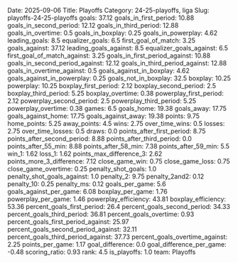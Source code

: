 Date: 2025-09-06
Title: Playoffs
Category: 24-25-playoffs, liga
Slug: playoffs-24-25-playoffs
goals: 37.12
goals_in_first_period: 10.88
goals_in_second_period: 12.12
goals_in_third_period: 12.88
goals_in_overtime: 0.5
goals_in_boxplay: 0.25
goals_in_powerplay: 4.62
leading_goals: 8.5
equalizer_goals: 6.5
first_goal_of_match: 3.25
goals_against: 37.12
leading_goals_against: 8.5
equalizer_goals_against: 6.5
first_goal_of_match_against: 3.25
goals_in_first_period_against: 10.88
goals_in_second_period_against: 12.12
goals_in_third_period_against: 12.88
goals_in_overtime_against: 0.5
goals_against_in_boxplay: 4.62
goals_against_in_powerplay: 0.25
goals_not_in_boxplay: 32.5
boxplay: 10.25
powerplay: 10.25
boxplay_first_period: 2.12
boxplay_second_period: 2.5
boxplay_third_period: 5.25
boxplay_overtime: 0.38
powerplay_first_period: 2.12
powerplay_second_period: 2.5
powerplay_third_period: 5.25
powerplay_overtime: 0.38
games: 6.5
goals_home: 19.38
goals_away: 17.75
goals_against_home: 17.75
goals_against_away: 19.38
points: 9.75
home_points: 5.25
away_points: 4.5
wins: 2.75
over_time_wins: 0.5
losses: 2.75
over_time_losses: 0.5
draws: 0.0
points_after_first_period: 8.75
points_after_second_period: 8.88
points_after_third_period: 0.0
points_after_55_min: 8.88
points_after_58_min: 7.38
points_after_59_min: 5.5
win_1: 1.62
loss_1: 1.62
points_max_difference_3: 2.62
points_more_3_difference: 7.12
close_game_win: 0.75
close_game_loss: 0.75
close_game_overtime: 0.25
penalty_shot_goals: 1.0
penalty_shot_goals_against: 1.0
penalty_2: 9.75
penalty_2and2: 0.12
penalty_10: 0.25
penalty_ms: 0.12
goals_per_game: 5.6
goals_against_per_game: 6.08
boxplay_per_game: 1.76
powerplay_per_game: 1.46
powerplay_efficiency: 43.81
boxplay_efficiency: 53.36
percent_goals_first_period: 26.4
percent_goals_second_period: 34.33
percent_goals_third_period: 36.81
percent_goals_overtime: 0.93
percent_goals_first_period_against: 25.97
percent_goals_second_period_against: 32.11
percent_goals_third_period_against: 37.73
percent_goals_overtime_against: 2.25
points_per_game: 1.17
goal_difference: 0.0
goal_difference_per_game: -0.48
scoring_ratio: 0.93
rank: 4.5
is_playoffs: 1.0
team: Playoffs
